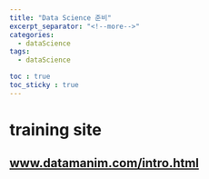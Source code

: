 ```yaml
---
title: "Data Science 준비"
excerpt_separator: "<!--more-->"
categories:
  - dataScience
tags:
  - dataScience

toc : true
toc_sticky : true
---
```


# training site   
## www.datamanim.com/intro.html   
